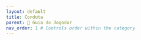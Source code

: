 ```yaml
---
layout: default
title: Conduta
parent: 🧭 Guia do Jogador
nav_order: 1 # Controls order within the category
---
```

